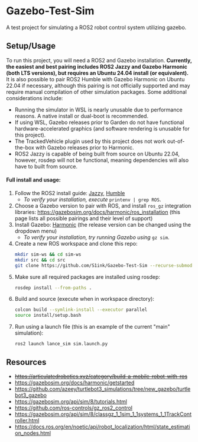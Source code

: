 # Gazebo-Test-Sim
A test project for simulating a ROS2 robot control system utilizing gazebo.

## Setup/Usage
To run this project, you will need a ROS2 and Gazebo installation. __Currently, the easiest and best pairing includes ROS2 Jazzy and Gazebo Harmonic (both LTS versions), but requires an Ubuntu 24.04 install (or equivalent).__ It is also possible to pair ROS2 Humble with Gazebo Harmonic on Ubuntu 22.04 if necessary, although this pairing is not officially supported and may require manual compilation of other simulation packages. Some additional considerations include:
- Running the simulator in WSL is nearly unusable due to performance reasons. A native install or dual-boot is recommended.
- If using WSL, Gazebo releases prior to Garden do not have functional hardware-accelerated graphics (and software rendering is unusable for this project).
- The TrackedVehicle plugin used by this project does not work out-of-the-box with Gazebo releases prior to Harmonic.
- ROS2 Jazzy is capable of being built from source on Ubuntu 22.04, however, rosdep will not be functional, meaning dependencies will also have to built from source.

#### Full install and usage:

1. Follow the ROS2 install guide: [Jazzy](https://docs.ros.org/en/jazzy/Installation/Ubuntu-Install-Debians.html), [Humble](https://docs.ros.org/en/humble/Installation/Ubuntu-Install-Debians.html)
	- *To verify your installation, execute* `printenv | grep ROS`.
2. Choose a Gazebo version to pair with ROS, and install `ros_gz` integration libraries: https://gazebosim.org/docs/harmonic/ros_installation (this page lists all possible pairings and their level of support)
3. Install Gazebo: [Harmonic](https://gazebosim.org/docs/harmonic/install_ubuntu) (the release version can be changed using the dropdown menu)
	- *To verify your installation, try running Gazebo using* `gz sim`.
4. Create a new ROS workspace and clone this repo:
	```bash
	mkdir sim-ws && cd sim-ws
	mkdir src && cd src
	git clone https://github.com/S1ink/Gazebo-Test-Sim --recurse-submodules
	```
5. Make sure all required packages are installed using rosdep:
	```bash
	rosdep install --from-paths .
	```
6. Build and source (execute when in workspace directory):
	```bash
	colcon build --symlink-install --executor parallel
	source install/setup.bash
	```
7. Run using a launch file (this is an example of the current "main" simulation):
	```
	ros2 launch lance_sim sim.launch.py
	```

## Resources
- ~~https://articulatedrobotics.xyz/category/build-a-mobile-robot-with-ros~~
- https://gazebosim.org/docs/harmonic/getstarted
- https://github.com/azeey/turtlebot3_simulations/tree/new_gazebo/turtlebot3_gazebo
- https://gazebosim.org/api/sim/8/tutorials.html
- https://github.com/ros-controls/gz_ros2_control
- https://gazebosim.org/api/sim/8/classgz_1_1sim_1_1systems_1_1TrackController.html
- https://docs.ros.org/en/noetic/api/robot_localization/html/state_estimation_nodes.html
